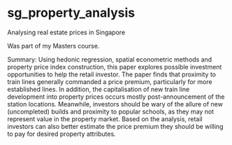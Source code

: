 # sg_property_analysis
Analysing real estate prices in Singapore

Was part of my Masters course.

Summary:
Using hedonic regression, spatial econometric methods and property price index construction, this paper explores possible investment opportunities to help the retail investor.  The paper finds that proximity to train lines generally commanded a price premium, particularly for more established lines. In addition, the capitalisation of new train line development into property prices occurs mostly post-announcement of the station locations. Meanwhile, investors should be wary of the allure of new (uncompleted) builds and proximity to popular schools, as they may not represent value in the property market. Based on the analysis, retail investors can also better estimate the price premium they should be willing to pay for desired property attributes. 
